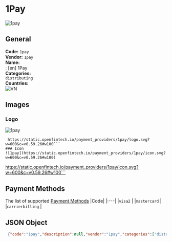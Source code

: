 # 1Pay 
![1pay](https://static.openfintech.io/payment_providers/1pay/logo.svg?w=600&c=v0.59.26#w100)  
## General 
**Code:** `1pay`  
**Vendor:** `1pay`  
**Name:**  
:	[en] 1Pay  
**Categories:**  
`distributing`  
**Countries:**  
![VN](https://cdnjs.cloudflare.com/ajax/libs/flag-icon-css/3.3.0/flags/4x3/VN.svg#w24)  
 
## Images 
### Logo 
![1pay](https://static.openfintech.io/payment_providers/1pay/logo.svg?w=600&c=v0.59.26#w100)  
```
 https://static.openfintech.io/payment_providers/1pay/logo.svg?w=600&c=v0.59.26#w100```  
### Icon 
![1pay](https://static.openfintech.io/payment_providers/1pay/icon.svg?w=600&c=v0.59.26#w100)  
```
 https://static.openfintech.io/payment_providers/1pay/icon.svg?w=600&c=v0.59.26#w100```  
## Payment Methods 
The list of supported  [Payment Methods](#) 
|Code| 
|:---| 
|`visa2` | 
|`mastercard` | 
|`carrierbilling` | 
 
## JSON Object 
```json
 {"code":"1pay","description":null,"vendor":"1pay","categories":["distributing"],"countries":["VN"],"payment_method":["visa2","mastercard","carrierbilling"],"payout_method":null,"metadata":{"about_payments_code":"1pay"},"name":{"en":"1Pay"}}```  

